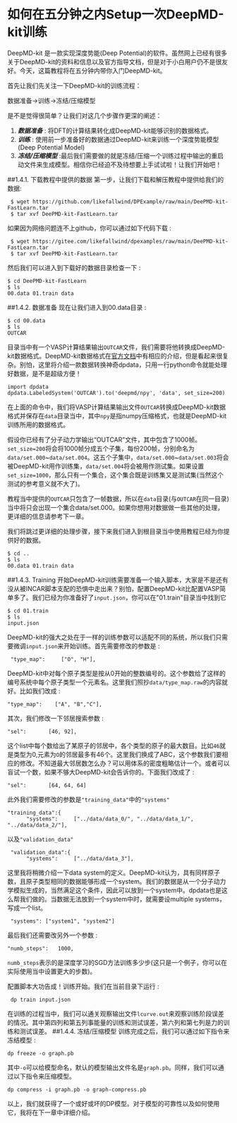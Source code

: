 # 如何在五分钟之内Setup一次DeepMD-kit训练
DeepMD-kit 是一款实现深度势能(Deep Potential)的软件。虽然网上已经有很多关于DeepMD-kit的资料和信息以及官方指导文档，但是对于小白用户仍不是很友好。今天，这篇教程将在五分钟内带你入门DeepMD-kit。

首先让我们先关注一下DeepMD-kit的训练流程：

数据准备->训练->冻结/压缩模型

是不是觉得很简单？让我们对这几个步骤作更深的阐述：

1. ***数据准备*** : 将DFT的计算结果转化成DeepMD-kit能够识别的数据格式。
2. ***训练*** : 使用前一步准备好的数据通过DeepMD-kit来训练一个深度势能模型(Deep Potential Model)
3. ***冻结/压缩模型*** :最后我们需要做的就是冻结/压缩一个训练过程中输出的重启动文件来生成模型。相信你已经迫不及待想要上手试试啦！让我们开始吧！

##1.4.1. 下载教程中提供的数据
第一步，让我们下载和解压教程中提供给我们的数据:

	 $ wget https://github.com/likefallwind/DPExample/raw/main/DeePMD-kit-FastLearn.tar
	 $ tar xvf DeePMD-kit-FastLearn.tar
如果因为网络问题连不上github，你可以通过如下代码下载 :

	 $ wget https://gitee.com/likefallwind/dpexamples/raw/main/DeePMD-kit-FastLearn.tar
	 $ tar xvf DeePMD-kit-FastLearn.tar
 然后我们可以进入到下载好的数据目录检查一下 :

	$ cd DeePMD-kit-FastLearn
	$ ls
	00.data 01.train data
##1.4.2. 数据准备
现在让我们进入到00.data目录 :

	$ cd 00.data
	$ ls
	OUTCAR
目录当中有一个VASP计算结果输出`OUTCAR`文件，我们需要将他转换成DeepMD-kit数据格式。DeepMD-kit数据格式在[官方文档](https://deepmd.readthedocs.io/)中有相应的介绍，但是看起来很复杂。别怕，这里将介绍一款数据转换神奇dpdata，只用一行python命令就能处理好数据，是不是超级方便！

	import dpdata
	dpdata.LabeledSystem('OUTCAR').to('deepmd/npy', 'data', set_size=200)
在上面的命令中，我们将VASP计算结果输出文件`OUTCAR`转换成DeepMD-kit数据格式并保存在`data`目录当中，其中`npy`是指numpy压缩格式，也就是DeepMD-kit训练所用的数据格式。

假设你已经有了分子动力学输出“OUTCAR”文件，其中包含了1000帧。`set_size=200`将会将1000帧分成五个子集，每份200帧，分别命名为`data/set.000`\~`data/set.004`。这五个子集中，`data/set.000`\~`data/set.003`将会被DeepMD-kit用作训练集，`data/set.004`将会被用作测试集。如果设置`set_size=1000`，那么只有一个集合，这个集合既是训练集又是测试集(当然这个测试的参考意义就不大了)。

教程当中提供的`OUTCAR`只包含了一帧数据，所以在`data`目录(与`OUTCAR`在同一目录)当中将只会出现一个集合data/set.000。如果你想用对数据做一些其他的处理，更详细的信息请参考下一章。

我们将跳过更详细的处理步骤，接下来我们进入到根目录当中使用教程已经为你提供好的数据。

	$ cd ..
	$ ls
	00.data 01.train data
##1.4.3. Training
开始DeepMD-kit训练需要准备一个输入脚本，大家是不是还有没从被INCAR脚本支配的恐惧中走出来？别怕，配置DeepMD-kit比配置VASP简单多了。我们已经为你准备好了`input.json`，你可以在"01.train"目录当中找到它

	$ cd 01.train
	$ ls
	input.json
DeepMD-kit的强大之处在于一样的训练参数可以适配不同的系统，所以我们只需要微调`input.json`来开始训练。首先需要修改的参数是 :

	 "type_map":     ["O", "H"],
DeepMD-kit中对每个原子类型是按从0开始的整数编号的。这个参数给了这样的编号系统中每个原子类型一个元素名。这里我们照抄`data/type_map.raw`的内容就好。比如我们改成 :

	"type_map":    ["A", "B","C"],
其次，我们修改一下邻居搜索参数 :

	"sel":       [46, 92],
这个list中每个数给出了某原子的邻居中，各个类型的原子的最大数目。比如`46`就是类型为0,元素为`O`的邻居最多有46个。这里我们换成了ABC，这个参数我们要相应的修改。不知道最大邻居数怎么办？可以用体系的密度粗略估计一个。或者可以盲试一个数，如果不够大DeepMD-kit会告诉你的。下面我们改成了 :

	"sel":       [64, 64, 64]
此外我们需要修改的参数是`"training_data"`中的`"systems"`

	"training_data":{
          "systems":     ["../data/data_0/", "../data/data_1/", "../data/data_2/"],
以及`"validation_data"`

	 "validation_data":{
          "systems":     ["../data/data_3"],
这里我将稍微介绍一下data system的定义。DeepMD-kit认为，具有同样原子数，且原子类型相同的数据能够形成一个system。我们的数据是从一个分子动力学模拟生成的，当然满足这个条件，因此可以放到一个system中。dpdata也是这么帮我们做的。当数据无法放到一个system中时，就需要设multiple systems，写成一个list。

	 "systems": ["system1", "system2"]
最后我们还需要改另外一个参数 :

	"numb_steps":   1000,
`numb_steps`表示的是深度学习的SGD方法训练多少步(这只是一个例子，你可以在实际使用当中设置更大的步数)。

配置脚本大功告成！训练开始。我们在当前目录下运行 :

	 dp train input.json
在训练的过程当中，我们可以通关观察输出文件`lcurve.out`来观察训练阶段误差的情况。其中第四列和第五列事能量的训练和测试误差，第六列和第七列是力的训练和测试误差。
##1.4.4. 冻结/压缩模型
训练完成之后，我们可以通过如下指令来冻结模型 :

	dp freeze -o graph.pb
其中`-o`可以给模型命名，默认的模型输出文件名是`graph.pb`。同样，我们可以通过以下指令来压缩模型。

	dp compress -i graph.pb -o graph-compress.pb
以上，我们就获得了一个或好或坏的DP模型。对于模型的可靠性以及如何使用它，我将在下一章中详细介绍。
